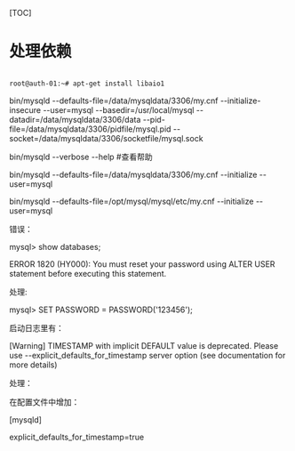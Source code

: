 [TOC]



# 处理依赖

```sh

root@auth-01:~# apt-get install libaio1

```



bin/mysqld --defaults-file=/data/mysqldata/3306/my.cnf --initialize-insecure --user=mysql --basedir=/usr/local/mysql --datadir=/data/mysqldata/3306/data --pid-file=/data/mysqldata/3306/pidfile/mysql.pid --socket=/data/mysqldata/3306/socketfile/mysql.sock


bin/mysqld --verbose --help   #查看帮助


bin/mysqld --defaults-file=/data/mysqldata/3306/my.cnf --initialize --user=mysql

bin/mysqld --defaults-file=/opt/mysql/mysql/etc/my.cnf  --initialize --user=mysql



错误：

mysql> show databases;

ERROR 1820 (HY000): You must reset your password using ALTER USER statement before executing this statement.

处理:

mysql> SET PASSWORD = PASSWORD('123456');



启动日志里有：

[Warning] TIMESTAMP with implicit DEFAULT value is deprecated. Please use --explicit_defaults_for_timestamp server option (see documentation for more details)

处理：

在配置文件中增加：

[mysqld]

explicit_defaults_for_timestamp=true
